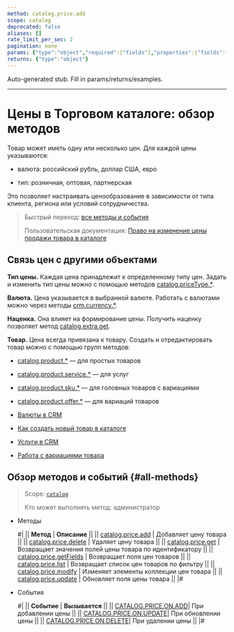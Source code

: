 ```yaml
---
method: catalog.price.add
scope: catalog
deprecated: false
aliases: []
rate_limit_per_sec: 2
pagination: none
params: {"type":"object","required":["fields"],"properties":{"fields":{"type":"object"}}}
returns: {"type":"object"}
---
```


Auto-generated stub. Fill in params/returns/examples.

---

# Цены в Торговом каталоге: обзор методов

Товар может иметь одну или несколько цен. Для каждой цены указываются:

- валюта: российский рубль, доллар США, евро

- тип: розничная, оптовая, партнерская

Это позволяет настраивать ценообразование в зависимости от типа клиента, региона или условий сотрудничества.

> Быстрый переход: [все методы и события](#all-methods) 
>
> Пользовательская документация: [Право на изменение цены продажи товара в ĸаталоге](https://helpdesk.bitrix24.ru/open/16342446/)

## Связь цен с другими объектами

**Тип цены.** Каждая цена принадлежит к определенному типу цен. Задать и изменить тип цены можно с помощью методов [catalog.priceType.*](../price-type/index.md).

**Валюта.** Цена указывается в выбранной валюте. Работать с валютами можно через методы [crm.currency.*](../../crm/currency/index.md).

**Наценка.** Она влияет на формирование цены. Получить наценку позволяет метод [catalog.extra.get](../extra/catalog-extra-get.md).

**Товар.** Цена всегда привязана к товару. Создать и отредактировать товар можно с помощью групп методов:

- [catalog.product.*](../product/index.md) — для простых товаров

- [catalog.product.service.*](../product/service/index.md) — для услуг

- [catalog.product.sku.*](../product/sku/index.md) — для головных товаров с вариациями

- [catalog.product.offer.*](../product/offer/index.md) — для вариаций товаров



- [Валюты в CRM](https://helpdesk.bitrix24.ru/open/6987305/)

- [Как создать новый товар в каталоге](https://helpdesk.bitrix24.ru/open/11657084/)

- [Услуги в CRM](https://helpdesk.bitrix24.ru/open/16560760/)

- [Работа с вариациями товара](https://helpdesk.bitrix24.ru/open/11657102/)



## Обзор методов и событий {#all-methods}

> Scope: [`catalog`](../../scopes/permissions.md)
>
> Кто может выполнять метод: администратор



- Методы

    #|
    || **Метод** | **Описание** ||
    || [catalog.price.add](./catalog-price-add.md) | Добавляет цену товара ||
    || [catalog.price.delete](./catalog-price-delete.md) | Удаляет цену товара ||
    || [catalog.price.get](./catalog-price-get.md) | Возвращает значения полей цены товара по идентификатору ||
    || [catalog.price.getFields](./catalog-price-get-fields.md) | Возвращает поля цен товаров ||
    || [catalog.price.list](./catalog-price-list.md) | Возвращает список цен товаров по фильтру ||
    || [catalog.price.modify](./catalog-price-modify.md) | Изменяет элементы коллекции цен товара ||
    || [catalog.price.update](./catalog-price-update.md) | Обновляет поля цены товара ||
    |#

- События

    #|
    || **Событие** | **Вызывается** ||
    || [CATALOG.PRICE.ON.ADD](./events/catalog-price-on-add.md)| При добавлении цены ||
    || [CATALOG.PRICE.ON.UPDATE](./events/catalog-price-on-update.md)| При обновлении цены ||
    || [CATALOG.PRICE.ON.DELETE](./events/catalog-price-on-delete.md)| При удалении цены ||
    |#


